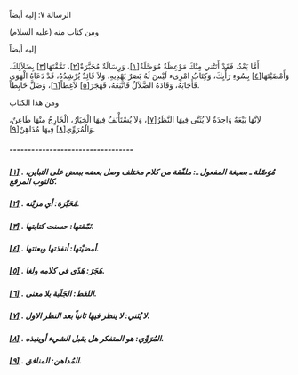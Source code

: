  الرسالة  ٧: إليه أيضاً	

ومن كتاب منه (عليه السلام)

إليه أيضاً

أَمَّا بَعْدُ، فَقَدْ أَتَتْني مِنْكَ مَوْعِظَةٌ مُوَصَّلَةٌ[[١\]](https://arabic.balaghah.net/node/671#_ftn1)، وَرِسَالَةٌ مُحَبَّرَةٌ[[٢\]](https://arabic.balaghah.net/node/671#_ftn2)، نَمَّقْتَهَا[[٣\]](https://arabic.balaghah.net/node/671#_ftn3) بِضَلاَلِكَ، وَأَمْضَيْتَهَا[[٤\]](https://arabic.balaghah.net/node/671#_ftn4) بِسُوءِ رَأْيِكَ، وَكِتَابُ امْرِىء لَيْسَ لَهُ بَصَرٌ يَهْدِيهِ، وَلاَ قَائِدٌ يُرْشِدُهُ، قَدْ دَعَاهُ الْهَوَى فَأَجَابَهُ، وَقَادَهُ  الضَّلاَلُ فَاتَّبَعَهُ، فَهَجَرَ[[٥\]](https://arabic.balaghah.net/node/671#_ftn5) لاَغِطاً[[٦\]](https://arabic.balaghah.net/node/671#_ftn6)، وَضَلَّ خَابِطاً.

ومن هذا الكتاب

لاَِنَّهَا بَيْعَهٌ وَاحِدَةٌ لاَ يُثَنَّى فِيهَا النَّظَرُ[[٧\]](https://arabic.balaghah.net/node/671#_ftn7)، وَلاَ يُسْتَأْنَفُ فِيهَا الْخِيَارُ، الْخَارِجُ مِنْهَا طَاعِنٌ، وَالْمُرَوِّي[[٨\]](https://arabic.balaghah.net/node/671#_ftn8) فِيهَا مُدَاهِنٌ[[٩\]](https://arabic.balaghah.net/node/671#_ftn9).

##### ----------------------------------

##### [[١\]](https://arabic.balaghah.net/node/671#_ftnref1) . مُوَصّلة ـ بصيغة المفعول ـ: ملفّقة من كلام مختلف وصل بعضه ببعض على التباين، كالثوب المرقع.

##### [[٢\]](https://arabic.balaghah.net/node/671#_ftnref2) . مُحَبّرَة: أي مزيّنه.

##### [[٣\]](https://arabic.balaghah.net/node/671#_ftnref3) . نَمّقتها: حسنت كتابتها.

##### [[٤\]](https://arabic.balaghah.net/node/671#_ftnref4) . أمضيْتها: أنفذتها وبعثتها.

##### [[٥\]](https://arabic.balaghah.net/node/671#_ftnref5) . هَجَرَ: هَذَى في كلامه ولغا.

##### [[٦\]](https://arabic.balaghah.net/node/671#_ftnref6) . اللغط: الجَلَبة بلا معنى.

##### [[٧\]](https://arabic.balaghah.net/node/671#_ftnref7) . لا يُثني: لا ينظر فيها ثانياً بعد النظر الاول.

##### [[٨\]](https://arabic.balaghah.net/node/671#_ftnref8) . المُرَوِّي: هو المتفكر هل يقبل الشيء أوينبذه.

##### [[٩\]](https://arabic.balaghah.net/node/671#_ftnref9) . المُداهن: المنافق. 
